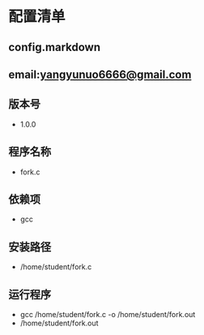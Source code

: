 # 配置清单
## config.markdown
## email:yangyunuo6666@gmail.com
## 版本号
- 1.0.0
## 程序名称
- fork.c
## 依赖项
- gcc
## 安装路径
- /home/student/fork.c
## 运行程序
- gcc  /home/student/fork.c -o  /home/student/fork.out
- /home/student/fork.out
